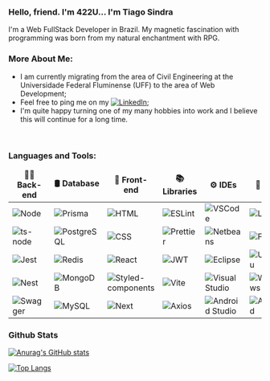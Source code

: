 ### Hello, friend. I'm 422U... I'm Tiago Sindra
I'm a Web FullStack Developer in Brazil. My magnetic fascination with programming was born from my natural enchantment with RPG.

### More About Me:
- I am currently migrating from the area of Civil Engineering at the Universidade Federal Fluminense (UFF) to the area of Web Development;
- Feel free to ping me on my [<img alt="LinkedIn" src="https://img.shields.io/badge/LinkedIn-0077B5?style=for-the-badge&logo=linkedin&logoColor=white" />](https://www.linkedin.com/in/tiagosindra/);
- I'm quite happy turning one of my many hobbies into work and I believe this will continue for a long time.
<br>

### Languages and Tools:
<table>
    <thead align="center">
      <tr border: none;>
        <td><b>🧑‍💻 Back-end</b></td>
        <td><b>🛢️ Database</b></td>
        <td><b>🎨 Front-end</b></td>
        <td><b>📚 Libraries</b></td>
        <td><b>⚙️ IDEs</b></td>
        <td><b>🐧 OSs</b></td>
      </tr>
    </thead>
    <tbody>
      <tr>
        <td><img alt="Node" src="https://img.shields.io/badge/Node%20js-339933?style=for-the-badge&logo=nodedotjs&logoColor=white" /></td>
        <td><img alt="Prisma" src="https://img.shields.io/badge/Prisma-3982CE?style=for-the-badge&logo=Prisma&logoColor=white" /></td>
        <td><img alt="HTML" src="https://img.shields.io/badge/HTML5-E34F26?style=for-the-badge&logo=html5&logoColor=white" /></td>
        <td><img alt="ESLint" src="https://img.shields.io/badge/eslint-3A33D1?style=for-the-badge&logo=eslint&logoColor=white" /></td>
        <td><img alt="VSCode" src="https://img.shields.io/badge/VSCode-0078D4?style=for-the-badge&logo=visual%20studio%20code&logoColor=white" /></td>
        <td><img alt="Linux" src="https://img.shields.io/badge/Linux-FCC624?style=for-the-badge&logo=linux&logoColor=black" /></td>
      </tr>
        <tr>
        <td><img alt="ts-node" src="https://img.shields.io/badge/ts--node-3178C6?style=for-the-badge&logo=ts-node&logoColor=white" /></td>
        <td><img alt="PostgreSQL" src="https://img.shields.io/badge/PostgreSQL-316192?style=for-the-badge&logo=postgresql&logoColor=white" /></td>
        <td><img alt="CSS" src="https://img.shields.io/badge/CSS3-1572B6?style=for-the-badge&logo=css3&logoColor=white" /></td>
        <td><img alt="Prettier" src="https://img.shields.io/badge/prettier-1A2C34?style=for-the-badge&logo=prettier&logoColor=F7BA3E" /></td>
        <td><img alt="Netbeans" src="https://img.shields.io/badge/apache%20netbeans-1B6AC6?style=for-the-badge&logo=apache%20netbeans%20IDE&logoColor=white" /></td>
        <td><img alt="Fedora" src="https://img.shields.io/badge/Fedora-294172?style=for-the-badge&logo=fedora&logoColor=white" /></td>
      </tr>
      <tr>
        <td><img alt="Jest" src="https://img.shields.io/badge/Jest-C21325?style=for-the-badge&logo=jest&logoColor=white" /></td>
        <td><img alt="Redis" src="https://img.shields.io/badge/redis-%23DD0031.svg?&style=for-the-badge&logo=redis&logoColor=white" /></td>
        <td><img alt="React" src="https://img.shields.io/badge/React-20232A?style=for-the-badge&logo=react&logoColor=61DAFB" /></td>
        <td><img alt="JWT" src="https://img.shields.io/badge/JWT-000000?style=for-the-badge&logo=JSON%20web%20tokens&logoColor=white" /></td>
        <td><img alt="Eclipse" src="https://img.shields.io/badge/Eclipse-2C2255?style=for-the-badge&logo=eclipse&logoColor=white" /></td>
        <td><img alt="Ubuntu" src="https://img.shields.io/badge/Ubuntu-E95420?style=for-the-badge&logo=ubuntu&logoColor=white" /></td>
      </tr>
      <tr>
        <td><img alt="Nest" src="https://img.shields.io/badge/nestjs-E0234E?style=for-the-badge&logo=nestjs&logoColor=white" /></td>
        <td><img alt="MongoDB" src="https://img.shields.io/badge/MongoDB-4EA94B?style=for-the-badge&logo=mongodb&logoColor=white" /></td>
        <td><img alt="Styled-components" src="https://img.shields.io/badge/styled--components-DB7093?style=for-the-badge&logo=styled-components&logoColor=white" /></td>
        <td><img alt="Vite" src="https://img.shields.io/badge/Vite-B73BFE?style=for-the-badge&logo=vite&logoColor=FFD62E" /></td>
        <td><img alt="Visual Studio" src="https://img.shields.io/badge/Visual_Studio-5C2D91?style=for-the-badge&logo=visual%20studio&logoColor=white" /></td>
        <td><img alt="Windows" src="https://img.shields.io/badge/Windows-0078D6?style=for-the-badge&logo=windows&logoColor=white" /></td>
      </tr>
      <tr>
        <td><img alt="Swagger" src="https://img.shields.io/badge/Swagger-85EA2D?style=for-the-badge&logo=Swagger&logoColor=black" /></td>
        <td><img alt="MySQL" src="https://img.shields.io/badge/MySQL-005C84?style=for-the-badge&logo=mysql&logoColor=white" /></td>
        <td><img alt="Next" src="https://img.shields.io/badge/next%20js-000000?style=for-the-badge&logo=nextdotjs&logoColor=white" /></td>
        <td><img alt="Axios" src="https://img.shields.io/badge/axios-671ddf?&style=for-the-badge&logo=axios&logoColor=white" /></td>
        <td><img alt="Android Studio" src="https://img.shields.io/badge/Android_Studio-3DDC84?style=for-the-badge&logo=android-studio&logoColor=white" /></td>
        <td><img alt="Android" src="https://img.shields.io/badge/Android-3DDC84?style=for-the-badge&logo=android&logoColor=white" /></td>
      </tr>
    </tbody>
  </table>


### Github Stats
<a href='https://github.com/422UR4H/github-stats-transparent'>

![Anurag's GitHub stats](https://github-readme-stats.vercel.app/api?username=422UR4H&hide=prs,issues&show_icons=true&theme=codeSTACKr)

[![Top Langs](https://github-readme-stats.vercel.app/api/top-langs/?username=422UR4H&layout=compact&theme=codeSTACKr)](https://github.com/422UR4H/github-readme-stats)
